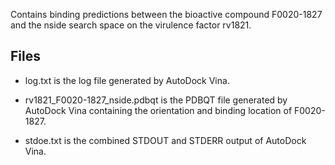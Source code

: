 Contains binding predictions between the bioactive compound F0020-1827 and the nside search space on the virulence factor rv1821.

## Files

- log.txt is the log file generated by AutoDock Vina.

- rv1821_F0020-1827_nside.pdbqt is the PDBQT file generated by AutoDock Vina containing the orientation and binding location of F0020-1827.

- stdoe.txt is the combined STDOUT and STDERR output of AutoDock Vina.

